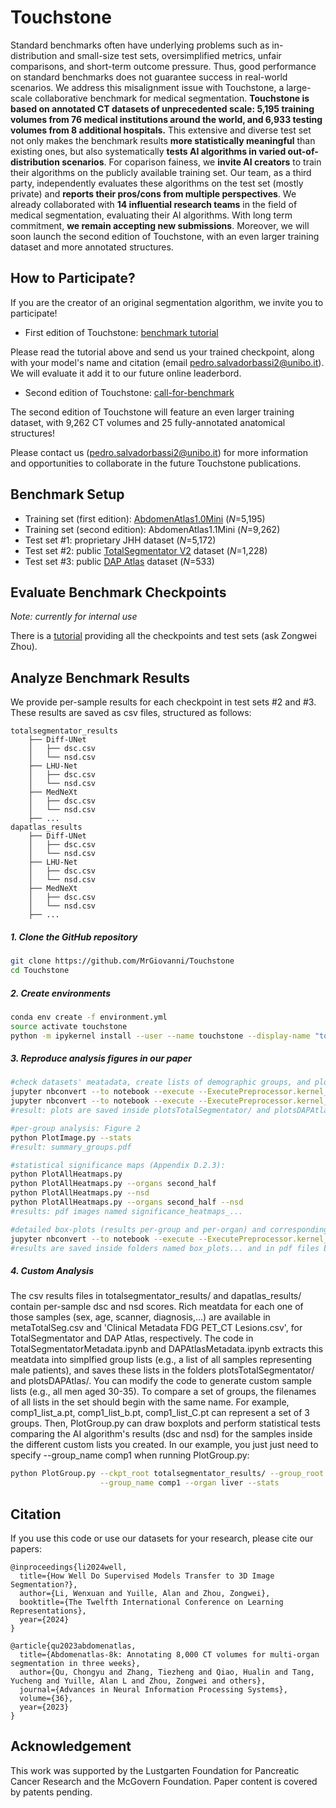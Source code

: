 # Touchstone

Standard benchmarks often have underlying problems such as in-distribution and small-size test sets, oversimplified metrics, unfair comparisons, and short-term outcome pressure. Thus, good performance on standard benchmarks does not guarantee success in real-world scenarios. We address this misalignment issue with Touchstone, a large-scale collaborative benchmark for medical segmentation. **Touchstone is based on annotated CT datasets of unprecedented scale: 5,195 training volumes from 76 medical institutions around the world, and 6,933 testing volumes from 8 additional hospitals.** This extensive and diverse test set not only makes the benchmark results **more statistically meaningful** than existing ones, but also systematically **tests AI algorithms in varied out-of-distribution scenarios**. For coparison fainess, we **invite AI creators** to train their algorithms on the publicly available training set. Our team, as a third party, independently evaluates these algorithms on the test set (mostly private) and **reports their pros/cons from multiple perspectives**. We already collaborated with **14 influential research teams** in the field of medical segmentation, evaluating their AI algorithms. With long term commitment, **we remain accepting new submissions**. Moreover, we will soon launch the second edition of Touchstone, with an even larger training dataset and more annotated structures.


## How to Participate?

If you are the creator of an original segmentation algorithm, we invite you to participate!

- First edition of Touchstone: [benchmark tutorial](https://docs.google.com/document/d/1NxOdpVyEiRhbTOl_1IszsW7Ayij36imGfkG62ppQgk4/edit?usp=sharing)

Please read the tutorial above and send us your trained checkpoint, along with your model's name and citation (email pedro.salvadorbassi2@unibo.it). We will evaluate it add it to our future online leaderbord.

- Second edition of Touchstone: [call-for-benchmark](https://www.cs.jhu.edu/~zongwei/advert/Call4Benchmark.pdf)

The second edition of Touchstone will feature an even larger training dataset, with 9,262 CT volumes and 25 fully-annotated anatomical structures!

Please contact us (pedro.salvadorbassi2@unibo.it) for more information and opportunities to collaborate in the future Touchstone publications.

## Benchmark Setup

- Training set (first edition): [AbdomenAtlas1.0Mini](https://huggingface.co/datasets/AbdomenAtlas/AbdomenAtlas1.0Mini) (*N*=5,195)
- Training set (second edition): AbdomenAtlas1.1Mini (*N*=9,262)
- Test set #1: proprietary JHH dataset (*N*=5,172)
- Test set #2: public [TotalSegmentator V2](https://github.com/wasserth/TotalSegmentator) dataset (*N*=1,228)
- Test set #3: public [DAP Atlas](https://github.com/alexanderjaus/AtlasDataset) dataset (*N*=533)

## Evaluate Benchmark Checkpoints

*Note: currently for internal use*

There is a [tutorial]() providing all the checkpoints and test sets (ask Zongwei Zhou).


## Analyze Benchmark Results

We provide per-sample results for each checkpoint in test sets #2 and #3. These results are saved as csv files, structured as follows:

```
totalsegmentator_results
    ├── Diff-UNet
    │   ├── dsc.csv
    │   └── nsd.csv
    ├── LHU-Net
    │   ├── dsc.csv
    │   └── nsd.csv
    ├── MedNeXt
    │   ├── dsc.csv
    │   └── nsd.csv
    ├── ...
dapatlas_results
    ├── Diff-UNet
    │   ├── dsc.csv
    │   └── nsd.csv
    ├── LHU-Net
    │   ├── dsc.csv
    │   └── nsd.csv
    ├── MedNeXt
    │   ├── dsc.csv
    │   └── nsd.csv
    ├── ...
```

##### 1. Clone the GitHub repository

```bash
git clone https://github.com/MrGiovanni/Touchstone
cd Touchstone
```

##### 2. Create environments

```bash
conda env create -f environment.yml
source activate touchstone
python -m ipykernel install --user --name touchstone --display-name "touchstone"
```

##### 3. Reproduce analysis figures in our paper

```bash
#check datasets' meatadata, create lists of demographic groups, and plots in Figure 1:
jupyter nbconvert --to notebook --execute --ExecutePreprocessor.kernel_name=touchstone TotalSegmentatorMetadata.ipynb
jupyter nbconvert --to notebook --execute --ExecutePreprocessor.kernel_name=touchstone DAPAtlasMetadata.ipynb
#result: plots are saved inside plotsTotalSegmentator/ and plotsDAPAtlas/

#per-group analysis: Figure 2 
python PlotImage.py --stats
#result: summary_groups.pdf

#statistical significance maps (Appendix D.2.3):
python PlotAllHeatmaps.py
python PlotAllHeatmaps.py --organs second_half
python PlotAllHeatmaps.py --nsd
python PlotAllHeatmaps.py --organs second_half --nsd
#results: pdf images named significance_heatmaps_...

#detailed box-plots (results per-group and per-organ) and corresponding statistical tests (figures in Appendix D.4 and D.5):
jupyter nbconvert --to notebook --execute --ExecutePreprocessor.kernel_name=touchstone GroupMetrics.ipynb
#results are saved inside folders named box_plots... and in pdf files beginning as "boxplots_per_class"
```

##### 4. Custom Analysis

The csv results files in totalsegmentator_results/ and dapatlas_results/ contain per-sample dsc and nsd scores. Rich meatdata for each one of those samples (sex, age, scanner, diagnosis,...) are available in metaTotalSeg.csv and 'Clinical Metadata FDG PET_CT Lesions.csv', for TotalSegmentator and DAP Atlas, respectively. The code in TotalSegmentatorMetadata.ipynb and DAPAtlasMetadata.ipynb extracts this meatdata into simplfied group lists (e.g., a list of all samples representing male patients), and saves these lists in the folders plotsTotalSegmentator/ and plotsDAPAtlas/. You can modify the code to generate custom sample lists (e.g., all men aged 30-35). To compare a set of groups, the filenames of all lists in the set should begin with the same name. For example, comp1_list_a.pt, comp1_list_b.pt, comp1_list_C.pt can represent a set of 3 groups. Then, PlotGroup.py can draw boxplots and perform statistical tests comparing the AI algorithm's results (dsc and nsd) for the samples inside the different custom lists you created. In our example, you just just need to specify --group_name comp1 when running PlotGroup.py:

```bash
python PlotGroup.py --ckpt_root totalsegmentator_results/ --group_root plotsTotalSegmentator/ \
                    --group_name comp1 --organ liver --stats
```

## Citation

If you use this code or use our datasets for your research, please cite our papers:

```
@inproceedings{li2024well,
  title={How Well Do Supervised Models Transfer to 3D Image Segmentation?},
  author={Li, Wenxuan and Yuille, Alan and Zhou, Zongwei},
  booktitle={The Twelfth International Conference on Learning Representations},
  year={2024}
}

@article{qu2023abdomenatlas,
  title={Abdomenatlas-8k: Annotating 8,000 CT volumes for multi-organ segmentation in three weeks},
  author={Qu, Chongyu and Zhang, Tiezheng and Qiao, Hualin and Tang, Yucheng and Yuille, Alan L and Zhou, Zongwei and others},
  journal={Advances in Neural Information Processing Systems},
  volume={36},
  year={2023}
}
```

## Acknowledgement

This work was supported by the Lustgarten Foundation for Pancreatic Cancer Research and the McGovern Foundation. Paper content is covered by patents pending.